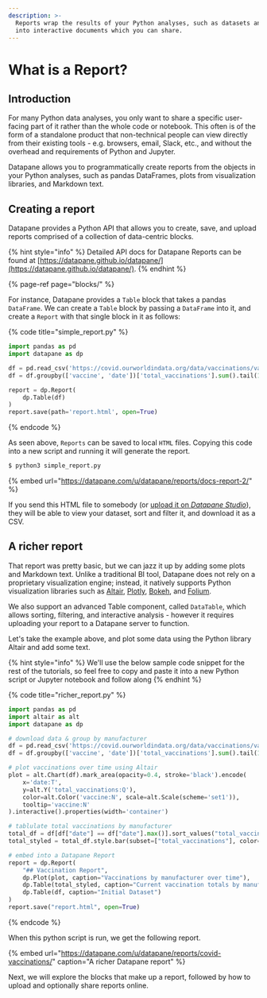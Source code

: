 ```yaml
---
description: >-
  Reports wrap the results of your Python analyses, such as datasets and plots,
  into interactive documents which you can share.
---
```


# What is a Report?

## Introduction

For many Python data analyses, you only want to share a specific user-facing part of it rather than the whole code or notebook. This often is of the form of a standalone product that non-technical people can view directly from their existing tools - e.g. browsers, email, Slack, etc., and without the overhead and requirements of Python and Jupyter.

Datapane allows you to programmatically create reports from the objects in your Python analyses, such as pandas DataFrames, plots from visualization libraries, and Markdown text. 

## Creating a report

Datapane provides a Python API that allows you to create, save, and upload reports comprised of a collection of data-centric blocks. 

{% hint style="info" %}
Detailed API docs for Datapane Reports can be found at [https://datapane.github.io/datapane/](https://datapane.github.io/datapane/).
{% endhint %}

{% page-ref page="blocks/" %}

For instance, Datapane provides a `Table` block that takes a pandas `DataFrame`. We can create a `Table` block by passing a `DataFrame` into it, and create a `Report` with that single block in it as follows:

{% code title="simple\_report.py" %}
```python
import pandas as pd
import datapane as dp

df = pd.read_csv('https://covid.ourworldindata.org/data/vaccinations/vaccinations-by-manufacturer.csv', parse_dates=['date'])
df = df.groupby(['vaccine', 'date'])['total_vaccinations'].sum().tail(1000).reset_index()

report = dp.Report(
    dp.Table(df)
)
report.save(path='report.html', open=True)
```
{% endcode %}

As seen above, `Reports` can be saved to local `HTML` files. Copying this code into a new script and running it will generate the report. 

```bash
$ python3 simple_report.py
```

{% embed url="https://datapane.com/u/datapane/reports/docs-report-2/" %}

If you send this HTML file to somebody \(or [upload it on _Datapane Studio_](publishing-and-sharing/#publish-your-report)\), they will be able to view your dataset, sort and filter it, and download it as a CSV.

## A richer report

That report was pretty basic, but we can jazz it up by adding some plots and Markdown text. Unlike a traditional BI tool, Datapane does not rely on a proprietary visualization engine; instead, it natively supports Python visualization libraries such as [Altair](https://altair-viz.github.io/), [Plotly](https://plotly.com/python/), [Bokeh](https://bokeh.org/), and [Folium](https://python-visualization.github.io/folium/).

We also support an advanced Table component, called `DataTable`, which allows sorting, filtering, and interactive analysis - however it requires uploading your report to a Datapane server to function.

Let's take the example above, and plot some data using the Python library Altair and add some text.

{% hint style="info" %}
We'll use the below sample code snippet for the rest of the tutorials, so feel free to copy and paste it into a new Python script or Jupyter notebook and follow along
{% endhint %}

{% code title="richer\_report.py" %}
```python
import pandas as pd
import altair as alt
import datapane as dp

# download data & group by manufacturer
df = pd.read_csv('https://covid.ourworldindata.org/data/vaccinations/vaccinations-by-manufacturer.csv', parse_dates=['date'])
df = df.groupby(['vaccine', 'date'])['total_vaccinations'].sum().tail(1000).reset_index()

# plot vaccinations over time using Altair
plot = alt.Chart(df).mark_area(opacity=0.4, stroke='black').encode(
    x='date:T',
    y=alt.Y('total_vaccinations:Q'),
    color=alt.Color('vaccine:N', scale=alt.Scale(scheme='set1')),
    tooltip='vaccine:N'
).interactive().properties(width='container')

# tablulate total vaccinations by manufacturer
total_df = df[df["date"] == df["date"].max()].sort_values("total_vaccinations", ascending=False).reset_index(drop=True)
total_styled = total_df.style.bar(subset=["total_vaccinations"], color='#5fba7d', vmax=total_df["total_vaccinations"].sum())

# embed into a Datapane Report
report = dp.Report(
    "## Vaccination Report",
    dp.Plot(plot, caption="Vaccinations by manufacturer over time"),
    dp.Table(total_styled, caption="Current vaccination totals by manufacturer"),
    dp.Table(df, caption="Initial Dataset")
)
report.save("report.html", open=True)
```
{% endcode %}

When this python script is run, we get the following report.

{% embed url="https://datapane.com/u/datapane/reports/covid-vaccinations/" caption="A richer Datapane report" %}

Next, we will explore the blocks that make up a report, followed by how to upload and optionally share reports online. 

